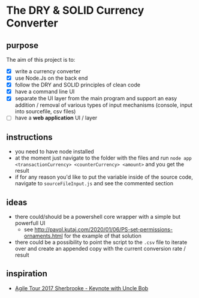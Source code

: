 # The DRY & SOLID Currency Converter
## purpose
The aim of this project is to:
  - [x] write a currency converter
  - [x] use Node.Js on the back end
  - [x] follow the DRY and SOLID principles of clean code
  - [x] have a command line UI
  - [x] separate the UI layer from the main program and support an easy addition / removal of various types of input mechanisms (console, input into sourcefile, csv files)
  - [ ] have a **web application** UI / layer

## instructions
* you need to have node installed
* at the moment just navigate to the folder with the files and run `node app <transactionCurrency> <counterCurrency> <amount>` and you get the result
* if for any reason you'd like to put the variable inside of the source code, navigate to `sourceFileInput.js` and see the commented section

## ideas
* there could/should be a powershell core wrapper with a simple but powerfull UI
  * see <http://pavol.kutaj.com/2020/01/06/PS-set-permissions-ornaments.html> for the example of that solution
* there could be a possibility to point the script to the `.csv` file to iterate over and create an appended copy with the current conversion rate / result

## inspiration
* [Agile Tour 2017 Sherbrooke - Keynote with Uncle Bob](https://www.youtube.com/watch?v=VY4LYd2YfBk)